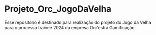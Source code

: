 # Projeto_Orc_JogoDaVelha
Esse repositório é destinado para realização do projeto do Jogo da Velha para o processo trainee 2024 da empresa Orc'estra Gamificação
